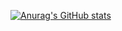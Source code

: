 [![Anurag's GitHub stats](https://github-readme-stats.vercel.app/api?username=Wapply)](https://github.com/anuraghazra/github-readme-stats)
